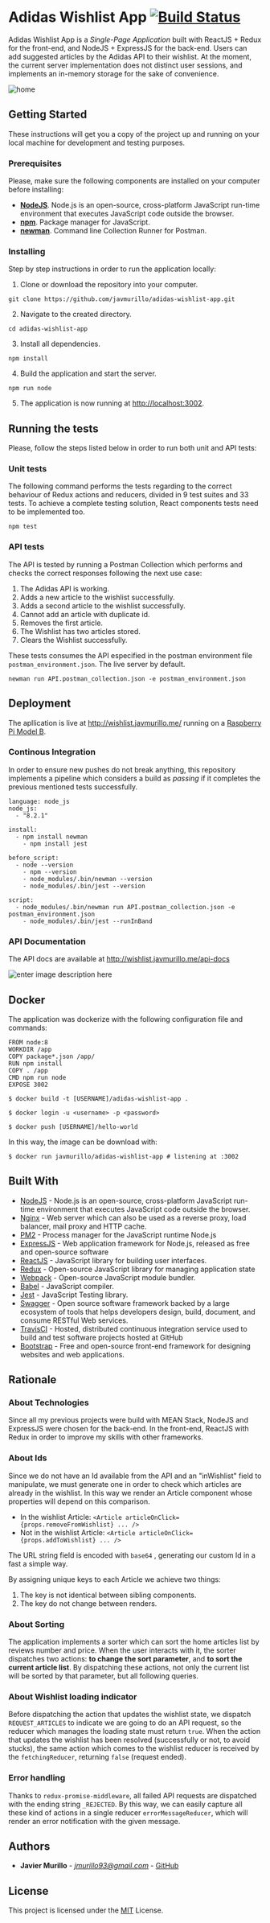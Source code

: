 # Adidas Wishlist App [![Build Status](https://travis-ci.org/javmurillo/adidas-wishlist-app.svg?branch=master)](https://travis-ci.org/javmurillo/adidas-wishlist-app)

Adidas Wishlist App is a *Single-Page Application* built with ReactJS + Redux for the front-end, and NodeJS + ExpressJS for the back-end. Users can add suggested articles by the Adidas API to their wishlist. At the moment, the current server implementation does not distinct user sessions, and implements an in-memory storage for the sake of convenience.

![home](https://github.com/javmurillo/adidas-wishlist-app/blob/master/screenshot.png?raw=true)

## Getting Started

These instructions will get you a copy of the project up and running on your local machine for development and testing purposes.

### Prerequisites
Please, make sure the following components are installed on your computer before installing:

 - **[NodeJS](https://nodejs.org/en/download/)**. Node.js is an open-source, cross-platform JavaScript run-time environment that executes JavaScript code outside the browser.
 - **[npm](https://www.npmjs.com/)**. Package manager for JavaScript.
 - **[newman](https://github.com/postmanlabs/newman)**. Command line Collection Runner for Postman.


### Installing

Step by step instructions in order to run the application locally:

1.  Clone or download the repository into your computer.
```
git clone https://github.com/javmurillo/adidas-wishlist-app.git
```
2.  Navigate to the created directory.
```
cd adidas-wishlist-app
```
3.  Install all dependencies.
```
npm install
```
4.  Build the application and start the server.
```
npm run node
```
5.  The application is now running at [http://localhost:3002](http://localhost:3002/).

## Running the tests

Please, follow the steps listed below in order to run both unit and API tests:

### Unit tests

The following command performs the tests regarding to the correct behaviour of Redux actions and reducers, divided in 9 test suites and 33 tests. To achieve a complete testing solution, React components tests need to be implemented too.
```
npm test
```

### API tests

The API is tested by running a Postman Collection which performs and checks the correct responses following the next use case:
 1. The Adidas API is working.
 2. Adds a new article to the wishlist successfully.
 3. Adds a second article to the wishlist successfully.
 4. Cannot add an article with duplicate id.
 5. Removes the first article.
 6. The Wishlist has two articles stored.
 7. Clears the Wishlist successfully.

These tests consumes the API especified in the postman environment file `postman_environment.json`. The live server by default.
```
newman run API.postman_collection.json -e postman_environment.json
```

## Deployment

The apllication is live at http://wishlist.javmurillo.me/ running on a [Raspberry Pi Model B](https://www.raspberrypi.org/).

### Continous Integration

In order to ensure new pushes do not break anything, this repository implements a pipeline which considers a build as *passing* if it completes the previous mentioned tests successfully.

```
language: node_js  
node_js:  
  - "8.2.1"  
  
install:  
  - npm install newman  
    - npm install jest  
  
before_script:  
  - node --version  
    - npm --version  
    - node_modules/.bin/newman --version  
    - node_modules/.bin/jest --version  
  
script:  
  - node_modules/.bin/newman run API.postman_collection.json -e postman_environment.json  
    - node_modules/.bin/jest --runInBand
```
### API Documentation

The API docs are available at http://wishlist.javmurillo.me/api-docs

![enter image description here](https://github.com/javmurillo/adidas-wishlist-app/blob/master/screenshot2.png?raw=true)

## Docker
The application was dockerize with the following configuration file and commands:
```
FROM node:8
WORKDIR /app
COPY package*.json /app/
RUN npm install
COPY . /app
CMD npm run node
EXPOSE 3002
```
```
$ docker build -t [USERNAME]/adidas-wishlist-app .
```
```
$ docker login -u <username> -p <password>
```
```
$ docker push [USERNAME]/hello-world
```
In this way, the image can be download with:
```
$ docker run javmurillo/adidas-wishlist-app # listening at :3002
```

## Built With

*  [NodeJS](https://nodejs.org/en/) - Node.js is an open-source, cross-platform JavaScript run-time environment that executes JavaScript code outside the browser.
* [Nginx](https://www.nginx.com/) - Web server which can also be used as a reverse proxy, load balancer, mail proxy and HTTP cache.
* [PM2](http://pm2.keymetrics.io/) - Process manager for the JavaScript runtime Node.js
* [ExpressJS](https://expressjs.com/) - Web application framework for Node.js, released as free and open-source software
* [ReactJS](https://reactjs.org/) - JavaScript library for building user interfaces.
* [Redux](https://redux.js.org/) - Open-source JavaScript library for managing application state
* [Webpack](https://webpack.js.org/) - Open-source JavaScript module bundler.
* [Babel](https://babeljs.io/) - JavaScript compiler.
* [Jest](https://jestjs.io/docs/en/api) - JavaScript Testing library.
* [Swagger](https://swagger.io/) - Open source software framework backed by a large ecosystem of tools that helps developers design, build, document, and consume RESTful Web services.
* [TravisCI](https://travis-ci.org/) - Hosted, distributed continuous integration service used to build and test software projects hosted at GitHub
* [Bootstrap](https://getbootstrap.com/) - Free and open-source front-end framework for designing websites and web applications.


## Rationale
### About Technologies
Since all my previous projects were build with MEAN Stack, NodeJS and ExpressJS were chosen for the back-end. In the front-end, ReactJS with Redux in order to improve my skills with other frameworks.

### About Ids
Since we do not have an Id available from the API and an "inWishlist" field to manipulate, we must generate one in order to check which articles are already in the wishlist. In this way we render an Article component whose properties will depend on this comparison.

 - In the wishlist Article: `<Article articleOnClick={props.removeFromWishlist} ... />`
 - Not in the wishlist Article: `<Article articleOnClick={props.addToWishlist} ... />`

The URL string field is encoded with `base64` , generating our custom Id in a fast a simple way.

By assigning unique keys to each Article we achieve two things:
 1. The key is not identical between sibling components.
 2. The key do not change between renders.

### About Sorting

The application implements a sorter which can sort the home articles list by reviews number and price. When the user interacts with it, the sorter dispatches two actions: **to change the sort parameter**, and **to sort the current article list**. By dispatching these actions, not only the current list will be sorted by that parameter, but all following queries.

### About Wishlist loading indicator

Before dispatching the action that updates the wishlist state, we dispatch `REQUEST_ARTICLES` to indicate we are going to do an API request, so the reducer which manages the loading state must return `true`. When the action that updates the wishlist has been resolved (successfully or not, to avoid stucks), the same action which comes to the wishlist reducer is received by the `fetchingReducer`, returning `false` (request ended).

### Error handling

Thanks to `redux-promise-middleware`, all failed API requests are dispatched with the ending string `_REJECTED`. By this way, we can easily capture all these kind of actions in a single reducer `errorMessageReducer`, which will render an error notification with the given message.

## Authors

* **Javier Murillo** - *jmurillo93@gmail.com* - [GitHub](https://github.com/javmurillo)

## License

This project is licensed under the [MIT](https://opensource.org/licenses/MIT) License.